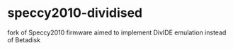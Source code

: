 speccy2010-dividised
====================

fork of Speccy2010 firmware aimed to implement DivIDE emulation instead of Betadisk
